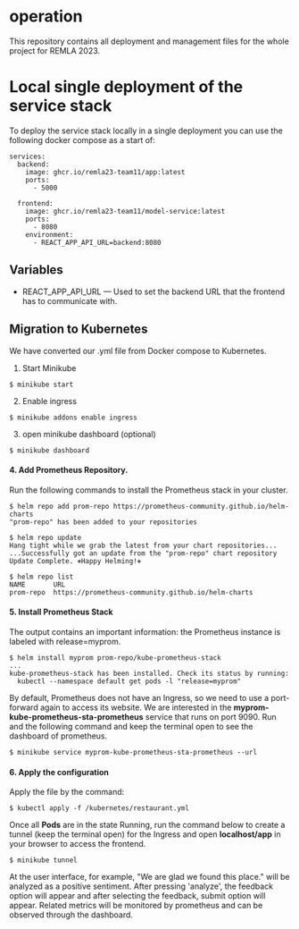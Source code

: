 # operation
This repository contains all deployment and management files for the whole project for REMLA 2023.

# Local single deployment of the service stack
To deploy the service stack locally in a single deployment you can use the following docker compose as a start of:
```
services:
  backend:
    image: ghcr.io/remla23-team11/app:latest
    ports:
      - 5000

  frontend:
    image: ghcr.io/remla23-team11/model-service:latest
    ports:
      - 8080
    environment:
      - REACT_APP_API_URL=backend:8080
```

## Variables

* REACT_APP_API_URL — Used to set the backend URL that the frontend has to communicate with.

## Migration to Kubernetes
We have converted our .yml file from Docker compose to Kubernetes.

1. Start Minikube  
```
$ minikube start
```

2. Enable ingress
```
$ minikube addons enable ingress
```

3. open minikube dashboard (optional)
```
$ minikube dashboard
```

#### 4. Add Prometheus Repository. 
Run the following commands to install the Prometheus stack in your cluster.
```
$ helm repo add prom-repo https://prometheus-community.github.io/helm-charts
"prom-repo" has been added to your repositories

$ helm repo update
Hang tight while we grab the latest from your chart repositories...
...Successfully got an update from the "prom-repo" chart repository
Update Complete. ⎈Happy Helming!⎈

$ helm repo list
NAME       URL
prom-repo  https://prometheus-community.github.io/helm-charts
```

#### 5. Install Prometheus Stack
The output contains an important information: the Prometheus instance is labeled with release=myprom.
```
$ helm install myprom prom-repo/kube-prometheus-stack
...
kube-prometheus-stack has been installed. Check its status by running:
  kubectl --namespace default get pods -l "release=myprom"
```

By default, Prometheus does not have an Ingress, so we need to use a port-forward again to access its website. We are interested in the **myprom-kube-prometheus-sta-prometheus** service that runs on port 9090. Run and the following command and keep the terminal open to see the dashboard of prometheus.
```
$ minikube service myprom-kube-prometheus-sta-prometheus --url
```

#### 6. Apply the configuration
Apply the file by the command:
```
$ kubectl apply -f /kubernetes/restaurant.yml
```
Once all **Pods** are in the state Running, run the command below to create a tunnel (keep the terminal open) for the Ingress and open **localhost/app** in your browser to access the frontend. 
```
$ minikube tunnel
```
At the user interface, for example, "We are glad we found this place." will be analyzed as a positive sentiment.
After pressing 'analyze', the feedback option will appear and after selecting the feedback, submit option will appear.
Related metrics will be monitored by prometheus and can be observed through the dashboard.
